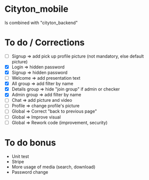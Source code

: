 # Cityton_mobile
Is combined with "cityton_backend"

# To do / Corrections
- [ ] Signup => add pick up profile picture (not mandatory, else default picture)
- [X] Login => hidden password
- [X] Signup => hidden password
- [ ] Welcome => add presentation text
- [X] All group => add filter by name
- [X] Details group => hide "join group" if admin or checker
- [X] Admin group => add filter by name
- [ ] Chat => add picture and video
- [ ] Profile => change profile's picture
- [ ] Global => Correct "back to previous page"
- [ ] Global => Improve visual
- [ ] Global => Rework code (improvement, security)

# To do bonus
- Unit test
- Stripe
- More usage of media (search, download)
- Password change
